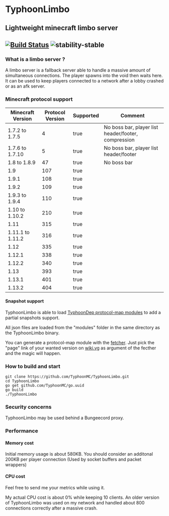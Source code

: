 # TyphoonLimbo
## Lightweight minecraft limbo server

[![Build Status](https://travis-ci.org/TyphoonMC/TyphoonLimbo.svg?branch=master)](https://travis-ci.org/TyphoonMC/TyphoonLimbo)
![stability-stable](https://img.shields.io/badge/stability-stable-green.svg)
----
### What is a limbo server ?
A limbo server is a fallback server able to handle a massive amount of simultaneous connections. The player spawns into the void then waits here. It can be used to keep players connected to a network after a lobby crashed or as an afk server.

### Minecraft protocol support

| Minecraft Version | Protocol Version | Supported | Comment                                             |
|-------------------|------------------|-----------|-----------------------------------------------------|
| 1.7.2 to 1.7.5    | 4                | true      | No boss bar, player list header/footer, compression |
| 1.7.6 to 1.7.10   | 5                | true      | No boss bar, player list header/footer              |
| 1.8 to 1.8.9      | 47               | true      | No boss bar                                         |
| 1.9               | 107              | true      |                                                     |
| 1.9.1             | 108              | true      |                                                     |
| 1.9.2             | 109              | true      |                                                     |
| 1.9.3 to 1.9.4    | 110              | true      |                                                     |
| 1.10 to 1.10.2    | 210              | true      |                                                     |
| 1.11              | 315              | true      |                                                     |
| 1.11.1 to 1.11.2  | 316              | true      |                                                     |
| 1.12              | 335              | true      |                                                     |
| 1.12.1            | 338              | true      |                                                     |
| 1.12.2            | 340              | true      |                                                     |
| 1.13              | 393              | true      |                                                     |
| 1.13.1            | 401              | true      |                                                     |
| 1.13.2            | 404              | true      |                                                     |

#### Snapshot support
TyphoonLimbo is able to load [TyphoonDep protocol-map modules](https://github.com/TyphoonMC/TyphoonDep/tree/master/protocol-map) to add a partial snapshots support.

All json files are loaded from the "modules" folder in the same directory as the TyphoonLimbo binary.

You can generate a protocol-map module with the [fetcher](https://github.com/TyphoonMC/TyphoonDep/tree/master/protocol-map/fetcher). Just pick the "page" link of your wanted version on [wiki.vg](http://wiki.vg/Protocol_version_numbers) as argument of the fecther and the magic will happen.

### How to build and start
```shell
git clone https://github.com/TyphoonMC/TyphoonLimbo.git
cd TyphoonLimbo
go get github.com/TyphoonMC/go.uuid
go build
./TyphoonLimbo
```

### Security concerns
TyphoonLimbo may be used behind a Bungeecord proxy.

### Performance
#### Memory cost
Initial memory usage is about 580KB. You should consider an additonal 200KB per player connection (Used by socket buffers and packet wrappers)

#### CPU cost
Feel free to send me your metrics while using it.

My actual CPU cost is about 0% while keeping 10 clients. An older version of TyphoonLimbo was used on my network and handled about 800 connections correctly after a massive crash.
